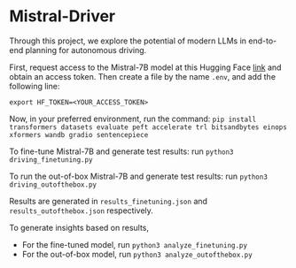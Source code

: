 # Mistral-Driver

Through this project, we explore the potential of modern LLMs in end-to-end planning for autonomous driving.

First, request access to the Mistral-7B model at this Hugging Face [link](https://huggingface.co/mistralai/Mistral-7B-v0.3) and obtain an access token. Then create a file by the name `.env`, and add the following line:

`export HF_TOKEN=<YOUR_ACCESS_TOKEN>`

Now, in your preferred environment, run the command: `pip install transformers datasets evaluate peft accelerate trl bitsandbytes einops xformers wandb gradio sentencepiece`

To fine-tune Mistral-7B and generate test results: run `python3 driving_finetuning.py`

To run the out-of-box Mistral-7B and generate test results: run `python3 driving_outofthebox.py`

Results are generated in `results_finetuning.json` and `results_outofthebox.json` respectively.

To generate insights based on results,

* For the fine-tuned model, run `python3 analyze_finetuning.py`
* For the out-of-box model, run `python3 analyze_outofthebox.py`
